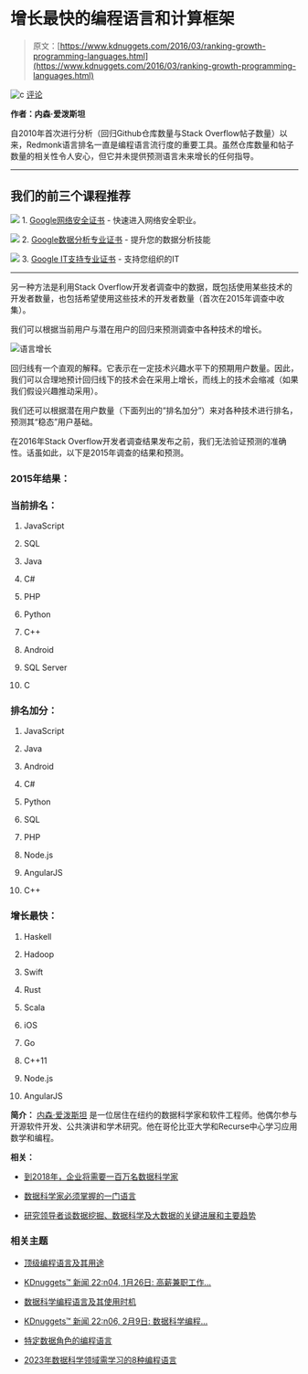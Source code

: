 # 增长最快的编程语言和计算框架

> 原文：[https://www.kdnuggets.com/2016/03/ranking-growth-programming-languages.html](https://www.kdnuggets.com/2016/03/ranking-growth-programming-languages.html)

![c](../Images/3d9c022da2d331bb56691a9617b91b90.png) [评论](#comments)

**作者：内森·爱泼斯坦**

自2010年首次进行分析（回归Github仓库数量与Stack Overflow帖子数量）以来，Redmonk语言排名一直是编程语言流行度的重要工具。虽然仓库数量和帖子数量的相关性令人安心，但它并未提供预测语言未来增长的任何指导。

* * *

## 我们的前三个课程推荐

![](../Images/0244c01ba9267c002ef39d4907e0b8fb.png) 1\. [Google网络安全证书](https://www.kdnuggets.com/google-cybersecurity) - 快速进入网络安全职业。

![](../Images/e225c49c3c91745821c8c0368bf04711.png) 2\. [Google数据分析专业证书](https://www.kdnuggets.com/google-data-analytics) - 提升您的数据分析技能

![](../Images/0244c01ba9267c002ef39d4907e0b8fb.png) 3\. [Google IT支持专业证书](https://www.kdnuggets.com/google-itsupport) - 支持您组织的IT

* * *

另一种方法是利用Stack Overflow开发者调查中的数据，既包括使用某些技术的开发者数量，也包括希望使用这些技术的开发者数量（首次在2015年调查中收集）。

我们可以根据当前用户与潜在用户的回归来预测调查中各种技术的增长。

![语言增长](../Images/0b286c9f6521a04b46bb791488935260.png)

回归线有一个直观的解释。它表示在一定技术兴趣水平下的预期用户数量。因此，我们可以合理地预计回归线下的技术会在采用上增长，而线上的技术会缩减（如果我们假设兴趣推动采用）。

我们还可以根据潜在用户数量（下面列出的“排名加分”）来对各种技术进行排名，预测其“稳态”用户基础。

在2016年Stack Overflow开发者调查结果发布之前，我们无法验证预测的准确性。话虽如此，以下是2015年调查的结果和预测。

### 2015年结果：

### 当前排名：

1.  JavaScript

1.  SQL

1.  Java

1.  C#

1.  PHP

1.  Python

1.  C++

1.  Android

1.  SQL Server

1.  C

### 排名加分：

1.  JavaScript

1.  Java

1.  Android

1.  C#

1.  Python

1.  SQL

1.  PHP

1.  Node.js

1.  AngularJS

1.  C++

### 增长最快：

1.  Haskell

1.  Hadoop

1.  Swift

1.  Rust

1.  Scala

1.  iOS

1.  Go

1.  C++11

1.  Node.js

1.  AngularJS

**简介：** [内森·爱泼斯坦](https://twitter.com/epstein_n) 是一位居住在纽约的数据科学家和软件工程师。他偶尔参与开源软件开发、公共演讲和学术研究。他在哥伦比亚大学和Recurse中心学习应用数学和编程。

**相关：**

+   [到2018年，企业将需要一百万名数据科学家](/2016/01/businesses-need-one-million-data-scientists-2018.html)

+   [数据科学家必须掌握的一门语言](/2015/09/one-language-data-scientist-must-master.html)

+   [研究领导者谈数据挖掘、数据科学及大数据的关键进展和主要趋势](/2016/01/research-leaders-data-science-big-data-top-trends.html)

### 相关主题

+   [顶级编程语言及其用途](https://www.kdnuggets.com/2021/05/top-programming-languages.html)

+   [KDnuggets™ 新闻 22:n04, 1月26日: 高薪兼职工作…](https://www.kdnuggets.com/2022/n04.html)

+   [数据科学编程语言及其使用时机](https://www.kdnuggets.com/2022/02/data-science-programming-languages.html)

+   [KDnuggets™ 新闻 22:n06, 2月9日: 数据科学编程…](https://www.kdnuggets.com/2022/n06.html)

+   [特定数据角色的编程语言](https://www.kdnuggets.com/2023/06/programming-languages-specific-data-roles.html)

+   [2023年数据科学领域需学习的8种编程语言](https://www.kdnuggets.com/2023/07/8-programming-languages-data-science-learn-2023.html)
